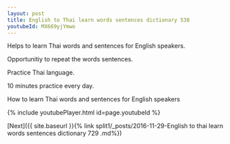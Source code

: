 ```yaml
---
layout: post
title: English to Thai learn words sentences dictionary 538 
youtubeId: MX669yjYmwo
---
```

 
 
Helps to learn Thai words and sentences for English speakers.

Opportunitiy to repeat the words sentences. 

Practice Thai language. 
 
10 minutes practice every day. 
 
How to learn Thai words and sentences for English speakers 
 
{% include youtubePlayer.html id=page.youtubeId %}
 
 
[Next]({{ site.baseurl }}{% link  split1/_posts/2016-11-29-English to thai learn words sentences dictionary 729 .md%})
 
